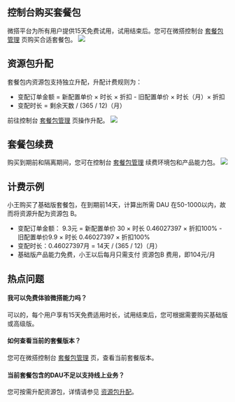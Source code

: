 ## 控制台购买套餐包[](id:buy)
微搭平台为所有用户提供15天免费试用，试用结束后。您可在微搭控制台 [套餐包管理](https://console.cloud.tencent.com/lowcode/price/index) 页购买合适套餐包。
![](https://main.qcloudimg.com/raw/cda7d4c944b4ac13bb9cd46ccb0200d2.png)

## 资源包升配[](id:upgradeEnv)
套餐包内资源包支持独立升配，升配计费规则为：
- 变配订单金额 =  新配置单价 × 时长 × 折扣 - 旧配置单价 × 时长（月）× 折扣
- 变配时长 = 剩余天数 / (365 / 12)（月）

前往控制台 [套餐包管理](https://console.cloud.tencent.com/lowcode/price/index) 页操作升配。
![](https://main.qcloudimg.com/raw/435ba53984198843c906a03896d0cf3d.png)

## 套餐包续费[](id:renew)
购买到期前和隔离期间，您可在控制台 [套餐包管理](https://console.cloud.tencent.com/lowcode/price/index) 续费环境包和产品能力包。
![](https://main.qcloudimg.com/raw/3b585341c551cdab34c142a56bc788ef.png)

## 计费示例
小王购买了基础版套餐包，在到期前14天，计算出所需 DAU 在50-1000以内，故而将资源升配为资源包 B。
- 变配订单金额： 9.3元 =  新配置单价 30 × 时长 0.46027397 × 折扣100% - 旧配置单价9.9 × 时长 0.46027397 × 折扣100%
- 变配时长：0.46027397月 = 14天 / (365 / 12)（月）
- 基础版产品能力免费，小王以后每月只需支付 资源包B 费用，即104元/月


## 热点问题[](id:hot)
#### 我可以免费体验微搭能力吗？
可以的，每个用户享有15天免费适用时长，试用结束后，您可根据需要购买基础版或高级版。

#### 如何查看当前的套餐版本？
您可在微搭控制台 [套餐包管理](https://console.cloud.tencent.com/lowcode/price/index) 页，查看当前套餐版本。

#### 当前套餐包含的DAU不足以支持线上业务？
您可按需升配资源包，详情请参见 [资源包升配](#upgradeEnv)。
